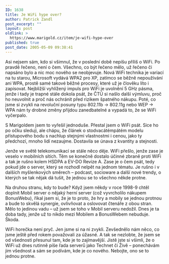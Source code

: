 ```yaml
---
ID: 1638
title: Je WiFi hype over?
author: Patrick Zandl
post_excerpt: ""
layout: post
oldlink: >
  https://www.marigold.cz/item/je-wifi-hype-over
published: true
post_date: 2005-05-09 09:38:41
---
```

<p>Asi nejsem sám, kdo si všimnul, že v poslední době nepíšu příliš o WiFi. Po pravdě řečeno, není o čem. Všechno, co být řečeno mělo, už řečeno či napsáno bylo a nic moc nového se neobjevuje. Nová WiFi technika je variací na tu starou, Microsoft vydává WPA2 pro XP, zatímco se běžně nepoužívání ani WPA, prostě samé takové běžné procesy, které už je člověku líto i zapisovat. Nejbližší vyhlížený impuls pro WiFi je uvolnění 5 GHz pásma, jenže i tady je trapné stále dokola psát, že ČTÚ si našlo další výmluvu, proč ho neuvolnit a proč nás ochránit před rizikem špatného nákupu. Poté, co jsme si zvykli na revoluční posuny typu 802.11b -> 802.11g nebo WEP -> WPA nám ty drobné změny přijdou zanedbatelné a vypadá to, že se WiFi vyčerpalo. </p>

<p>S Marigoldem jsem to vyřešil jednoduše. Přestal jsem o WiFi psát. Sice ho po očku sleduji, ale chápu, že článek o stodvacátémpátém modelu přístupového bodu s nachlup stejnými vlastnostmi i cenou, jako ty předchozí, mnoho lidí nezaujme. Dostavila se únava z kvantity a stejnosti. </p>

<p>Jenže ve světě telekomunikací se stále něco děje. WiFi přešlo, jenže zase je veselo v mobilních sítích. Těm se konečně dostalo účinné zbraně proti WiFi a tak je rušno kolem HSDPA a EV-DO Revize A. Zase je o čem psát, tedy pokud jde o server, který se rozhodl nelpět na jednom tématu. Je rušno i v dalších myšlenkových směrech – podcast, socioware a další nové trendy, o kterých se tak nějak dá tušit, že jednou se to všechno někde protne. </p>

<p>Na druhou stranu, kdy to bude? Když jsem někdy v roce 1998-9 chtěl doplnit Mobil server o nějaký herní server (což vyvrcholilo nákupem BonusWebu), říkal jsem si, že je to proto, že hry a mobily se jednou protnou a bude to skvělá synergie, ovlivňovat a oslovovat čtenáře z obou stran. Mělo to jedinou vadu – už jsem se toho v Mobil serveru nedožil.  Dnes je ta doba tady, jenže už to nikdo mezi Mobilem a BonusWebem nebuduje. Škoda.   </p>

<p>WiFi horečka není pryč. Jen jsme si na ni zvykli. Zevšednělo nám něco, co jsme ještě před rokem považovali za úžasné. A tak se nezlobte, že jsem se od všednosti přesunul tam, kde je to zajímavější. Jistě jste si všimli, že o WiFi už dnes rutinně píše řada serverů jako Technet či Živě – ponechávám jim všednost a sám se podívám, kde je co nového. Nebojte, ono se to jednou protne.
</p>
